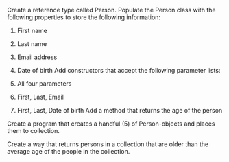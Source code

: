 Create a reference type called Person.  Populate the Person class with the following properties to store the following information:


1. First name
2. Last name
3. Email address
4. Date of birth
Add constructors that accept the following parameter lists:


1. All four parameters
2. First, Last, Email
3. First, Last, Date of birth
Add a method that returns the age of the person

Create a program that creates a handful (5) of Person-objects and places them to collection.

Create a way that returns persons in a collection that are older than the average age of the people in the collection.
